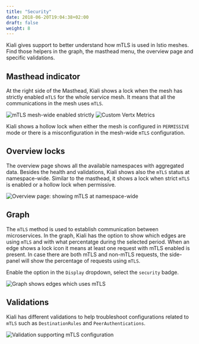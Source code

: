 ```yaml
---
title: "Security"
date: 2018-06-20T19:04:38+02:00
draft: false
weight: 8
---
```


Kiali gives support to better understand how mTLS is used in Istio meshes. Find those helpers in the graph, the masthead menu, the overview page and specific validations.

## Masthead indicator

At the right side of the Masthead, Kiali shows a lock when the mesh has strictly enabled `mTLS` for the whole service mesh. It means that all the communications in the mesh uses `mTLS`.

![mTLS mesh-wide enabled strictly](/images/documentation/features/masthead-mtls-v1.22.0.png "mTLS mesh-wide enabled strictly")
![Custom Vertx Metrics](/images/documentation/features/masthead-mtls-hollow-v1.22.0.png "Custom Vertx Metrics")

Kiali shows a hollow lock when either the mesh is configured in `PERMISSIVE` mode or there is a misconfiguration in the mesh-wide `mTLS` configuration.

## Overview locks

The overview page shows all the available namespaces with aggregated data. Besides the health and validations, Kiali shows also the `mTLS` status at namespace-wide. Similar to the masthead, it shows a lock when strict `mTLS` is enabled or a hollow lock when permissive.

![Overview page: showing mTLS at namespace-wide](/images/documentation/features/overview-mtls-v1.22.0.png "Overview page: showing mTLS at namespace-wide")

## Graph

The `mTLS` method is used to establish communication between microservices. In the graph, Kiali has the option to show which edges are using `mTLS` and with what percentatge during the selected period. When an edge shows a lock icon it means at least one request with mTLS enabled is present. In case there are both mTLS and non-mTLS requests, the side-panel will show the percentage of requests using `mTLS`.

Enable the option in the `Display` dropdown, select the `security` badge.

![Graph shows edges which uses mTLS](/images/documentation/features/graph-mtls-v1.22.0.png "Graph shows edges which uses mTLS")

## Validations

Kiali has different validations to help troubleshoot configurations related to `mTLS` such as `DestinationRules` and `PeerAuthentications`.

![Validation supporting mTLS configuration](/images/documentation/features/validations-mtls-v1.22.0.png "Validation supporting mTLS configuration")

